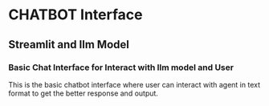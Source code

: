 # CHATBOT Interface
## Streamlit and llm Model

### Basic Chat Interface for Interact with llm model and User 

This is the basic chatbot interface where user can interact with agent in text format to get the better response and output.
